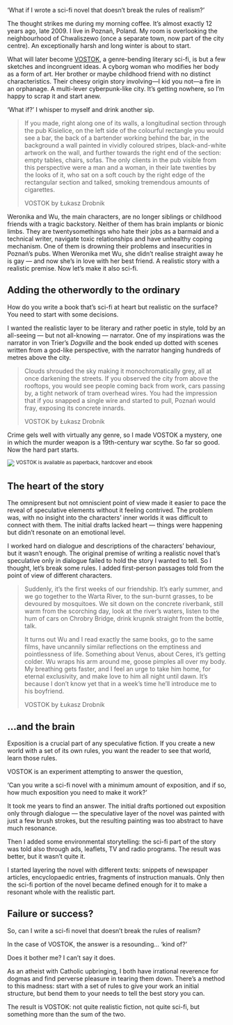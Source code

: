 ‘What if I wrote a sci-fi novel that doesn’t break the rules of realism?’

The thought strikes me during my morning coffee. It’s almost exactly 12 years ago, late 2009. I live in Poznań, Poland. My room is overlooking the neighbourhood of Chwaliszewo (once a separate town, now part of the city centre). An exceptionally harsh and long winter is about to start.

What will later become [VOSTOK](https://www.vraeydamedia.ca/shop/x55ht1b0h70i3bwv9qismih2f6b5nk), a genre-bending literary sci-fi, is but a few sketches and incongruent ideas. A cyborg woman who modifies her body as a form of art. Her brother or maybe childhood friend with no distinct characteristics. Their cheesy origin story involving—I kid you not—a fire in an orphanage. A multi-lever cyberpunk-like city. It’s getting nowhere, so I’m happy to scrap it and start anew.

‘What if?’ I whisper to myself and drink another sip.

> If you made, right along one of its walls, a longitudinal section through the pub Kisielice, on the left side of the colourful rectangle you would see a bar, the back of a bartender working behind the bar, in the background a wall painted in vividly coloured stripes, black-and-white artwork on the wall, and further towards the right end of the section: empty tables, chairs, sofas. The only clients in the pub visible from this perspective were a man and a woman, in their late twenties by the looks of it, who sat on a soft couch by the right edge of the rectangular section and talked, smoking tremendous amounts of cigarettes.
>
> VOSTOK by Łukasz Drobnik

Weronika and Wu, the main characters, are no longer siblings or childhood friends with a tragic backstory. Neither of them has brain implants or bionic limbs. They are twentysomethings who hate their jobs as a barmaid and a technical writer, navigate toxic relationships and have unhealthy coping mechanism. One of them is drowning their problems and insecurities in Poznań’s pubs. When Weronika met Wu, she didn’t realise straight away he is gay — and now she’s in love with her best friend. A realistic story with a realistic premise. Now let’s make it also sci-fi.

## Adding the otherwordly to the ordinary

How do you write a book that’s sci-fi at heart but realistic on the surface? You need to start with some decisions.

I wanted the realistic layer to be literary and rather poetic in style, told by an all-seeing — but not all-knowing — narrator. One of my inspirations was the narrator in von Trier’s *Dogville* and the book ended up dotted with scenes written from a god-like perspective, with the narrator hanging hundreds of metres above the city.

> Clouds shrouded the sky making it monochromatically grey, all at once darkening the streets. If you observed the city from above the rooftops, you would see people coming back from work, cars passing by, a tight network of tram overhead wires. You had the impression that if you snapped a single wire and started to pull, Poznań would fray, exposing its concrete innards.
>
> VOSTOK by Łukasz Drobnik

Crime gels well with virtually any genre, so I made VOSTOK a mystery, one in which the murder weapon is a 19th-century war scythe. So far so good. Now the hard part starts.

[<img src="https://drobnik.co/images/vostok-cover.jpg">](https://www.vraeydamedia.ca/shop/x55ht1b0h70i3bwv9qismih2f6b5nk)
<sup>VOSTOK is available as paperback, hardcover and ebook</sup>

## The heart of the story

The omnipresent but not omniscient point of view made it easier to pace the reveal of speculative elements without it feeling contrived. The problem was, with no insight into the characters’ inner worlds it was difficult to connect with them. The initial drafts lacked heart — things were happening but didn’t resonate on an emotional level.

I worked hard on dialogue and descriptions of the characters’ behaviour, but it wasn’t enough. The original premise of writing a realistic novel that’s speculative only in dialogue failed to hold the story I wanted to tell. So I thought, let’s break some rules. I added first-person passages told from the point of view of different characters.

> Suddenly, it’s the first weeks of our friendship. It’s early summer, and we go together to the Warta River, to the sun-burnt grasses, to be devoured by mosquitoes. We sit down on the concrete riverbank, still warm from the scorching day, look at the river’s waters, listen to the hum of cars on Chrobry Bridge, drink krupnik straight from the bottle, talk.
>
> It turns out Wu and I read exactly the same books, go to the same films, have uncannily similar reflections on the emptiness and pointlessness of life. Something about Venus, about Ceres, it’s getting colder. Wu wraps his arm around me, goose pimples all over my body. My breathing gets faster, and I feel an urge to take him home, for eternal exclusivity, and make love to him all night until dawn. It’s because I don’t know yet that in a week’s time he’ll introduce me to his boyfriend.
>
> VOSTOK by Łukasz Drobnik

## …and the brain

Exposition is a crucial part of any speculative fiction. If you create a new world with a set of its own rules, you want the reader to see that world, learn those rules.

VOSTOK is an experiment attempting to answer the question,

‘Can you write a sci-fi novel with a minimum amount of exposition, and if so, how much exposition you need to make it work?’

It took me years to find an answer. The initial drafts portioned out exposition only through dialogue — the speculative layer of the novel was painted with just a few brush strokes, but the resulting painting was too abstract to have much resonance.

Then I added some environmental storytelling: the sci-fi part of the story was told also through ads, leaflets, TV and radio programs. The result was better, but it wasn’t quite it.

I started layering the novel with different texts: snippets of newspaper articles, encyclopaedic entries, fragments of instruction manuals. Only then the sci-fi portion of the novel became defined enough for it to make a resonant whole with the realistic part.

## Failure or success?

So, can I write a sci-fi novel that doesn’t break the rules of realism?

In the case of VOSTOK, the answer is a resounding… ‘kind of?’

Does it bother me? I can’t say it does.

As an atheist with Catholic upbringing, I both have irrational reverence for dogmas and find perverse pleasure in tearing them down. There’s a method to this madness: start with a set of rules to give your work an initial structure, but bend them to your needs to tell the best story you can.  

The result is VOSTOK: not quite realistic fiction, not quite sci-fi, but something more than the sum of the two.
